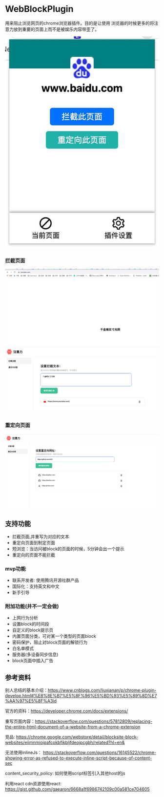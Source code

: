 # WebBlockPlugin
用来阻止浏览网页的chrome浏览器插件。目的是让使用
浏览器的时候更多的将注意力放到重要的页面上而不是被娱乐内容带歪了。


![pop页面](./images/popup.jpeg)

### 拦截页面

![拦截页面展示](./images/overwrite.jpeg)
![拦截设置页面](./images/block.jpeg)

### 重定向页面

![重定向设置页面](./images/redirectSet.jpeg)

## 支持功能

* 拦截页面,并重写为对应的文本
* 重定向页面到制定页面
* 短浏览：当访问被block的页面的时候，5分钟会出一个提示
* 重定向的页面不能拦截

### mvp功能

* 联系开发者: 使用腾讯开源社群产品
* 国际化：支持英文和中文
* 新手引导

### 附加功能(并不一定会做)

* 上网行为分析
* 设置block的时间段 
* 自定义的block提示页
* 内置页面分类，可对某一个类型的页面block
* 密码保护，阻止对block页面的解锁行为
* 白名单模式
* 服务器(多设备同步信息)
* block页面中插入广告

## 参考资料

别人总结的基本介绍：https://www.cnblogs.com/liuxianan/p/chrome-plugin-develop.html#%E8%8E%B7%E5%8F%96%E5%BD%93%E5%89%8D%E7%AA%97%E5%8F%A3id

官方的资料：https://developer.chrome.com/docs/extensions/

重写页面内容：https://stackoverflow.com/questions/57812809/replacing-the-entire-html-document-of-a-website-from-a-chrome-extension

竞品: https://chrome.google.com/webstore/detail/blocksite-block-websites/eiimnmioipafcokbfikbljfdeojpcgbh/related?hl=en&

无法使用inlineJs： https://stackoverflow.com/questions/16145522/chrome-showing-error-as-refused-to-execute-inline-script-because-of-content-sec

content_security_policy: 如何使用script标签引入其他host的js

利用react cdn资源使用react: https://gist.github.com/gaearon/6668a1f6986742109c00a581ce704605

